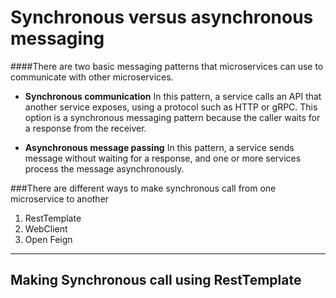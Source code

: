 # Synchronous versus asynchronous messaging
####There are two basic messaging patterns that microservices can use to communicate with other microservices.

- **Synchronous communication** In this pattern, a service calls an API that another service exposes, using a protocol such as HTTP or gRPC. This option is a synchronous messaging pattern because the caller waits for a response from the receiver.

- **Asynchronous message passing** In this pattern, a service sends message without waiting for a response, and one or more services process the message asynchronously.

###There are different ways to make synchronous call from one microservice to another 

1.	RestTemplate
2.	WebClient 
3.	Open Feign
-----
## Making Synchronous call using RestTemplate


